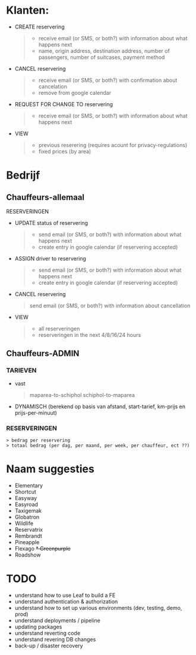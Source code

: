 # Klanten:
- CREATE reservering
	> * receive email (or SMS, or both?) with information about what happens next
	> * name, origin address, destination address, number of passengers, number of suitcases, payment method
- CANCEL reservering
	> * receive email (or SMS, or both?) with confirmation about cancelation
	> * remove from google calendar
- REQUEST FOR CHANGE TO reservering
	> * receive email (or SMS, or both?) with information about what happens next
- VIEW
	> * previous reserering (requires acount for privacy-regulations)
	> * fixed prices (by area)


# Bedrijf

## Chauffeurs-allemaal
RESERVERINGEN
- UPDATE status of reservering
	> * send email (or SMS, or both?) with information about what happens next
	> * create entry in google calendar (if reservering accepted)
- ASSIGN driver to reservering
	> * send email (or SMS, or both?) with information about what happens next
	> * create entry in google calendar (if reservering accepted)
- CANCEL reservering
	> send email (or SMS, or both?) with information about cancellation
- VIEW 
	> * all reserveringen
	> * reserveringen in the next 4/8/16/24 hours


## Chauffeurs-ADMIN 
### TARIEVEN
- vast
	> maparea-to-schiphol
	> schiphol-to-maparea
- DYNAMISCH (berekend op basis van afstand, start-tarief, km-prijs en prijs-per-minuut)

### RESERVERINGEN
	> bedrag per reservering
	> totaal bedrag (per dag, per maand, per week, per chauffeur, ect ??)

# Naam suggesties
* Elementary
* Shortcut
* Easyway
* Easyroad
* Taxigemak
* Globatron
* Wildlife
* Reservatrix
* Rembrandt
* Pineapple
* Flexago
~~* Greenpurple~~
* Roadshow

# TODO
- understand how to use Leaf to build a FE
- understand authentication & authorization
- understand how to set up various environments (dev, testing, demo, prod)
- understand deployments / pipeline
- updating packages
- understand reverting code
- understand revering DB changes
- back-up / disaster recovery
